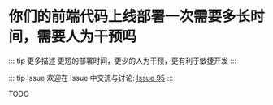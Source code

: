 # 你们的前端代码上线部署一次需要多长时间，需要人为干预吗

::: tip 更多描述 
 更短的部署时间，更少的人为干预，更有利于敏捷开发 
:::

::: tip Issue 
 欢迎在 Issue 中交流与讨论: [Issue 95](https://github.com/shfshanyue/Daily-Question/issues/95) 
:::

TODO